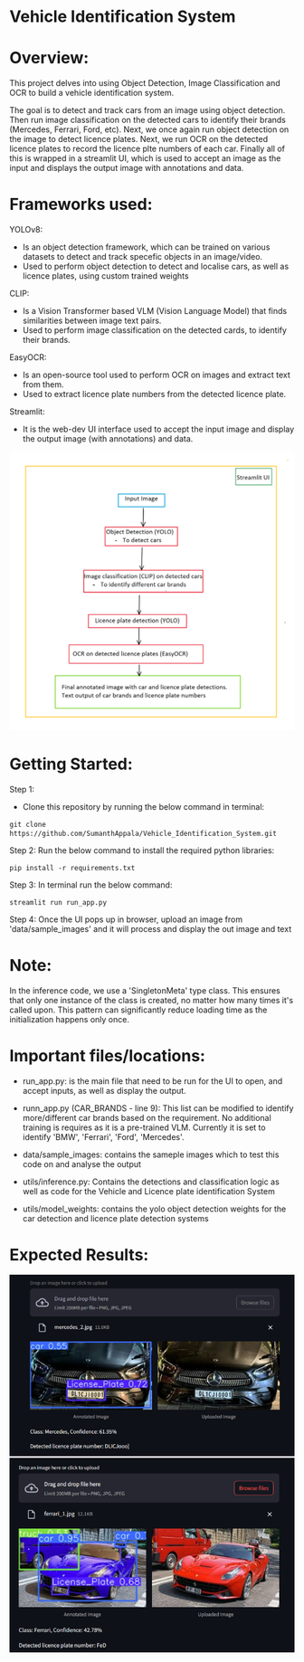 # Vehicle Identification System

# Overview:
This project delves into using Object Detection, Image Classification and OCR to build a vehicle identification system. 

The goal is to detect and track cars from an image using object detection. Then run image classification on the detected cars to identify their brands (Mercedes, Ferrari, Ford, etc). Next, we once again run object detection on the image to detect licence plates. Next, we run OCR on the detected licence plates to record the licence plte numbers of each car. Finally all of this is wrapped in a streamlit UI, which is used to accept an image as the input and displays the output image with annotations and data.

# Frameworks used:
YOLOv8: 
- Is an object detection framework, which can be trained on various datasets to detect and track specefic objects in an image/video. 
- Used to perform object detection to detect and localise cars, as well as licence plates, using custom trained weights

CLIP: 
- Is a Vision Transformer based VLM (Vision Language Model) that finds similarities between image text pairs. 
- Used to perform image classification on the detected cards, to identify their brands.

EasyOCR: 
- Is an open-source tool used to perform OCR on images and extract text from them. 
- Used to extract licence plate numbers from the detected licence plate.

Streamlit:
- It is the web-dev UI interface used to accept the input image and display the output image (with annotations) and data.

![alt text](image.png)

# Getting Started:

Step 1:
- Clone this repository by running the below command in terminal:
```shell
git clone https://github.com/SumanthAppala/Vehicle_Identification_System.git
```
Step 2:
Run the below command to install the required python libraries:
```shell
pip install -r requirements.txt
```
Step 3:
In terminal run the below command:
```shell
streamlit run run_app.py
```
Step 4:
Once the UI pops up in browser, upload an image from 'data/sample_images' and it will process and display the out image and text

# Note:
In the inference code, we use a 'SingletonMeta' type class. This ensures that only one instance of the class is created, no matter how many times it's called upon. This pattern can significantly reduce loading time as the initialization happens only once.

# Important files/locations:

- run_app.py: is the main file that need to be run for the UI to open, and accept inputs, as well as display the output.

- runn_app.py (CAR_BRANDS - line 9): This list can be modified to identify more/different car brands based on the requirement. No additional training is requires as it is a pre-trained VLM. Currently it is set to identify 'BMW', 'Ferrari', 'Ford', 'Mercedes'.

- data/sample_images: contains the sameple images which to test this code on and analyse the output

- utils/inference.py: Contains the detections and classification logic as well as code for the Vehicle and Licence plate identification System

- utils/model_weights: contains the yolo object detection weights for the car detection and licence plate detection systems

# Expected Results:
![alt text](Result1.png)
![alt text](Result2.png)






